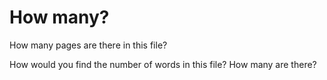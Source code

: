 # How many?

How many pages are there in this file?

How would you find the number of words in this file? How many are there?


